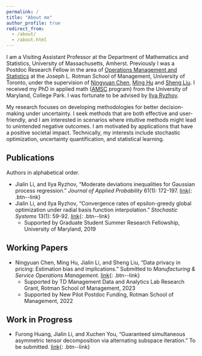 ```yaml
---
permalink: /
title: "About me"
author_profile: true
redirect_from: 
  - /about/
  - /about.html
---
```


I am a Visiting Assistant Professor at the Department of Mathematics and Statistics, University of Massachusetts, Amherst.   Previously I was a Postdoc Research Fellow in the area of [Operations Management and Statistics](https://www.rotman.utoronto.ca/FacultyAndResearch/AcademicAreas/OperationsManagement/OM_Faculty) at the Joseph L. Rotman School of Management, University of Toronto, under the supervision of [Ningyuan Chen](http://individual.utoronto.ca/ningyuanchen/), [Ming Hu](http://individual.utoronto.ca/minghu/) and [Sheng Liu](https://sites.google.com/site/thushengliu/). I received my PhD in applied math ([AMSC](https://amsc.umd.edu/) program) from the University of Maryland, College Park. I was fortunate to be advised by [Ilya Ryzhov](https://sites.google.com/umd.edu/iryzhov/home). 

My research focuses on developing methodologies for better decision-making under uncertainty. I seek methods that are both effective and user-friendly, and I am interested in scenarios where intuitive methods might lead to unintended negative outcomes. I am motivated by applications that have a positive societal impact. Technically, my interests include stochastic optimization, uncertainty quantification, and statistical learning.


## Publications
Authors in alphabetical order.
* Jialin Li, and Ilya Ryzhov, “Moderate deviations inequalities for Gaussian process regression.” _Journal of Applied Probability_ 61(1): 172-197. [link](https://doi.org/10.1017/jpr.2023.30){: .btn--link}
* Jialin Li, and Ilya Ryzhov, “Convergence rates of epsilon-greedy global optimization under radial basis function interpolation.” _Stochastic Systems_ 13(1): 59-92. [link](https://doi.org/10.1287/stsy.2022.0096){: .btn--link}
    * Supported by Graduate Student Summer Research Fellowship, University of Maryland, 2019

## Working Papers
* Ningyuan Chen, Ming Hu, Jialin Li, and Sheng Liu, “Data privacy in pricing: Estimation bias and implications.” Submitted to _Manufacturing & Service Operations Management_.  [link](https://ssrn.com/abstract=4488404){: .btn--link}
    * Supported by TD Management Data and Analytics Lab Research Grant, Rotman School of Management, 2023
    * Supported by New Pilot Postdoc Funding, Rotman School of Management, 2022

## Work in Progress
* Furong Huang, Jialin Li, and Xuchen You, “Guaranteed simultaneous asymmetric tensor decomposition via alternating subspace iteration.” To be submitted. [link](https://arxiv.org/abs/1805.10348){: .btn--link}




